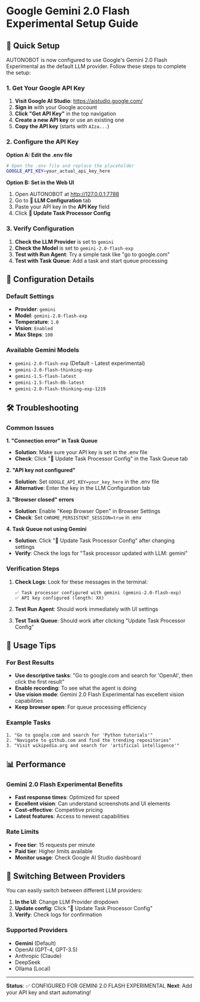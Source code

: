 # Google Gemini 2.0 Flash Experimental Setup Guide

## 🚀 Quick Setup

AUTONOBOT is now configured to use Google's Gemini 2.0 Flash Experimental as the default LLM provider. Follow these steps to complete the setup:

### 1. Get Your Google API Key

1. **Visit Google AI Studio**: https://aistudio.google.com/
2. **Sign in** with your Google account
3. **Click "Get API Key"** in the top navigation
4. **Create a new API key** or use an existing one
5. **Copy the API key** (starts with `AIza...`)

### 2. Configure the API Key

**Option A: Edit the .env file**
```bash
# Open the .env file and replace the placeholder
GOOGLE_API_KEY=your_actual_api_key_here
```

**Option B: Set in the Web UI**
1. Open AUTONOBOT at http://127.0.0.1:7788
2. Go to **🔧 LLM Configuration** tab
3. Paste your API key in the **API Key** field
4. Click **🔄 Update Task Processor Config**

### 3. Verify Configuration

1. **Check the LLM Provider** is set to `gemini`
2. **Check the Model** is set to `gemini-2.0-flash-exp`
3. **Test with Run Agent**: Try a simple task like "go to google.com"
4. **Test with Task Queue**: Add a task and start queue processing

## 🔧 Configuration Details

### Default Settings
- **Provider**: `gemini`
- **Model**: `gemini-2.0-flash-exp`
- **Temperature**: `1.0`
- **Vision**: `Enabled`
- **Max Steps**: `100`

### Available Gemini Models
- `gemini-2.0-flash-exp` (Default - Latest experimental)
- `gemini-2.0-flash-thinking-exp`
- `gemini-1.5-flash-latest`
- `gemini-1.5-flash-8b-latest`
- `gemini-2.0-flash-thinking-exp-1219`

## 🛠️ Troubleshooting

### Common Issues

**1. "Connection error" in Task Queue**
- **Solution**: Make sure your API key is set in the .env file
- **Check**: Click "🔄 Update Task Processor Config" in the Task Queue tab

**2. "API key not configured"**
- **Solution**: Set `GOOGLE_API_KEY=your_key_here` in the .env file
- **Alternative**: Enter the key in the LLM Configuration tab

**3. "Browser closed" errors**
- **Solution**: Enable "Keep Browser Open" in Browser Settings
- **Check**: Set `CHROME_PERSISTENT_SESSION=true` in .env

**4. Task Queue not using Gemini**
- **Solution**: Click "🔄 Update Task Processor Config" after changing settings
- **Verify**: Check the logs for "Task processor updated with LLM: gemini"

### Verification Steps

1. **Check Logs**: Look for these messages in the terminal:
   ```
   ✅ Task processor configured with gemini (gemini-2.0-flash-exp)
   ✅ API key configured (length: XX)
   ```

2. **Test Run Agent**: Should work immediately with UI settings

3. **Test Task Queue**: Should work after clicking "Update Task Processor Config"

## 🎯 Usage Tips

### For Best Results
- **Use descriptive tasks**: "Go to google.com and search for 'OpenAI', then click the first result"
- **Enable recording**: To see what the agent is doing
- **Use vision mode**: Gemini 2.0 Flash Experimental has excellent vision capabilities
- **Keep browser open**: For queue processing efficiency

### Example Tasks
```
1. "Go to google.com and search for 'Python tutorials'"
2. "Navigate to github.com and find the trending repositories"
3. "Visit wikipedia.org and search for 'artificial intelligence'"
```

## 📊 Performance

### Gemini 2.0 Flash Experimental Benefits
- **Fast response times**: Optimized for speed
- **Excellent vision**: Can understand screenshots and UI elements
- **Cost-effective**: Competitive pricing
- **Latest features**: Access to newest capabilities

### Rate Limits
- **Free tier**: 15 requests per minute
- **Paid tier**: Higher limits available
- **Monitor usage**: Check Google AI Studio dashboard

## 🔄 Switching Between Providers

You can easily switch between different LLM providers:

1. **In the UI**: Change LLM Provider dropdown
2. **Update config**: Click "🔄 Update Task Processor Config"
3. **Verify**: Check logs for confirmation

### Supported Providers
- **Gemini** (Default)
- OpenAI (GPT-4, GPT-3.5)
- Anthropic (Claude)
- DeepSeek
- Ollama (Local)

---

**Status**: ✅ CONFIGURED FOR GEMINI 2.0 FLASH EXPERIMENTAL
**Next**: Add your API key and start automating!
